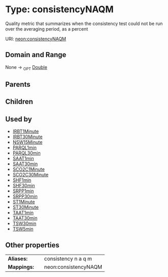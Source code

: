 
# Type: consistencyNAQM


Quality metric that summarizes when the consistency test could not be run over the averaging period, as a percent

URI: [neon:consistencyNAQM](https://data.neonscience.org/consistencyNAQM)


## Domain and Range

None ->  <sub>OPT</sub> [Double](types/Double.md)

## Parents


## Children


## Used by

 * [IRBT1Minute](IRBT1Minute.md)
 * [IRBT30Minute](IRBT30Minute.md)
 * [NSW15Minute](NSW15Minute.md)
 * [PARQL1min](PARQL1min.md)
 * [PARQL30min](PARQL30min.md)
 * [SAAT1min](SAAT1min.md)
 * [SAAT30min](SAAT30min.md)
 * [SCO2C1Minute](SCO2C1Minute.md)
 * [SCO2C30Minute](SCO2C30Minute.md)
 * [SHF1min](SHF1min.md)
 * [SHF30min](SHF30min.md)
 * [SRPP1min](SRPP1min.md)
 * [SRPP30min](SRPP30min.md)
 * [ST1Minute](ST1Minute.md)
 * [ST30Minute](ST30Minute.md)
 * [TAAT1min](TAAT1min.md)
 * [TAAT30min](TAAT30min.md)
 * [TSW30min](TSW30min.md)
 * [TSW5min](TSW5min.md)

## Other properties

|  |  |  |
| --- | --- | --- |
| **Aliases:** | | consistency n a q m |
| **Mappings:** | | neon:consistencyNAQM |

